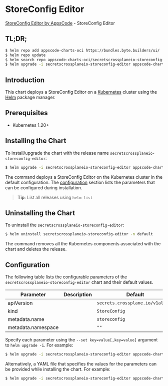 # StoreConfig Editor

[StoreConfig Editor by AppsCode](https://byte.builders) - StoreConfig Editor

## TL;DR;

```bash
$ helm repo add appscode-charts-oci https://bundles.byte.builders/ui/
$ helm repo update
$ helm search repo appscode-charts-oci/secretscrossplaneio-storeconfig-editor --version=v0.5.0
$ helm upgrade -i secretscrossplaneio-storeconfig-editor appscode-charts-oci/secretscrossplaneio-storeconfig-editor -n default --create-namespace --version=v0.5.0
```

## Introduction

This chart deploys a StoreConfig Editor on a [Kubernetes](http://kubernetes.io) cluster using the [Helm](https://helm.sh) package manager.

## Prerequisites

- Kubernetes 1.20+

## Installing the Chart

To install/upgrade the chart with the release name `secretscrossplaneio-storeconfig-editor`:

```bash
$ helm upgrade -i secretscrossplaneio-storeconfig-editor appscode-charts-oci/secretscrossplaneio-storeconfig-editor -n default --create-namespace --version=v0.5.0
```

The command deploys a StoreConfig Editor on the Kubernetes cluster in the default configuration. The [configuration](#configuration) section lists the parameters that can be configured during installation.

> **Tip**: List all releases using `helm list`

## Uninstalling the Chart

To uninstall the `secretscrossplaneio-storeconfig-editor`:

```bash
$ helm uninstall secretscrossplaneio-storeconfig-editor -n default
```

The command removes all the Kubernetes components associated with the chart and deletes the release.

## Configuration

The following table lists the configurable parameters of the `secretscrossplaneio-storeconfig-editor` chart and their default values.

|     Parameter      | Description |                   Default                   |
|--------------------|-------------|---------------------------------------------|
| apiVersion         |             | <code>secrets.crossplane.io/v1alpha1</code> |
| kind               |             | <code>StoreConfig</code>                    |
| metadata.name      |             | <code>storeconfig</code>                    |
| metadata.namespace |             | <code>""</code>                             |


Specify each parameter using the `--set key=value[,key=value]` argument to `helm upgrade -i`. For example:

```bash
$ helm upgrade -i secretscrossplaneio-storeconfig-editor appscode-charts-oci/secretscrossplaneio-storeconfig-editor -n default --create-namespace --version=v0.5.0 --set apiVersion=secrets.crossplane.io/v1alpha1
```

Alternatively, a YAML file that specifies the values for the parameters can be provided while
installing the chart. For example:

```bash
$ helm upgrade -i secretscrossplaneio-storeconfig-editor appscode-charts-oci/secretscrossplaneio-storeconfig-editor -n default --create-namespace --version=v0.5.0 --values values.yaml
```
